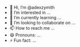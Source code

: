 - 👋 Hi, I’m @adexzymith
- 👀 I’m interested in ...
- 🌱 I’m currently learning ...
- 💞️ I’m looking to collaborate on ...
- 📫 How to reach me ...
- 😄 Pronouns: ...
- ⚡ Fun fact: ...

<!---
adexzymith/adexzymith is a ✨ special ✨ repository because its `README.md` (this file) appears on your GitHub profile.
You can click the Preview link to take a look at your changes.
--->
